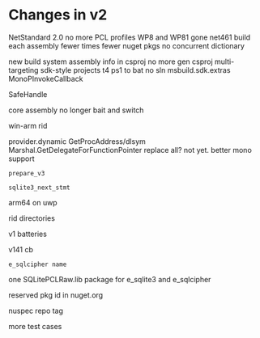 
# Changes in v2

NetStandard 2.0
	no more PCL profiles
	WP8 and WP81 gone
	net461
	build each assembly fewer times
	fewer nuget pkgs
	no concurrent dictionary

new build system
	assembly info in csproj
	no more gen csproj
	multi-targeting
	sdk-style projects
	t4
	ps1 to bat
	no sln
	msbuild.sdk.extras
	MonoPInvokeCallback

SafeHandle

core assembly no longer bait and switch

win-arm rid

provider.dynamic
	GetProcAddress/dlsym
	Marshal.GetDelegateForFunctionPointer
	replace all?  not yet.
	better mono support

`prepare_v3`

`sqlite3_next_stmt`

arm64 on uwp

rid directories

v1 batteries

v141 cb

`e_sqlcipher name`

one SQLitePCLRaw.lib package for
e_sqlite3 and e_sqlcipher

reserved pkg id in nuget.org

nuspec repo tag

more test cases


